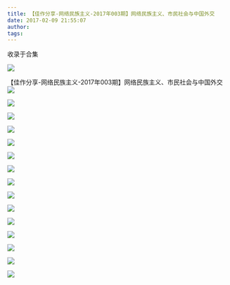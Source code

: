 ```yaml
---
title: 【佳作分享-网络民族主义-2017年003期】网络民族主义、市民社会与中国外交
date: 2017-02-09 21:55:07
author: 
tags: 
---
```



收录于合集

![](/images/4498/2.gif)

【佳作分享-网络民族主义-2017年003期】网络民族主义、市民社会与中国外交![](/images/4498/3.jpeg)

![](/images/4498/4.jpeg)

![](/images/4498/5.jpeg)

![](/images/4498/6.jpeg)

![](/images/4498/7.jpeg)

![](/images/4498/8.jpeg)

![](/images/4498/9.jpeg)

![](/images/4498/10.jpeg)

![](/images/4498/11.jpeg)

![](/images/4498/12.jpeg)

![](/images/4498/13.jpeg)

![](/images/4498/14.jpeg)

![](/images/4498/15.jpeg)

![](/images/4498/16.jpeg)

![](/images/4498/17.jpeg)

  


